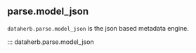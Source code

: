 ## parse.model_json

`dataherb.parse.model_json` is the json based metadata engine.

::: dataherb.parse.model_json

